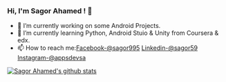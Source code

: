 ### Hi, I'm Sagor Ahamed ! 👋

- 🔭 I’m currently working on some Android Projects.
- 🌱 I’m currently learning Python, Android Stuio & Unity from Coursera & edx.
- 📫 How to reach me:[Facebook-@sagor995](https://www.facebook.com/sagor995) [Linkedin-@sagor59](https://www.linkedin.com/in/sagor59/)   [Instagram-@appsdevsa](instagram.com/appsdevaa)

[![Sagor Ahamed's github stats](https://github-readme-stats.vercel.app/api?username=sagor995)](https://github.com/sagor995/github-readme-stats)
